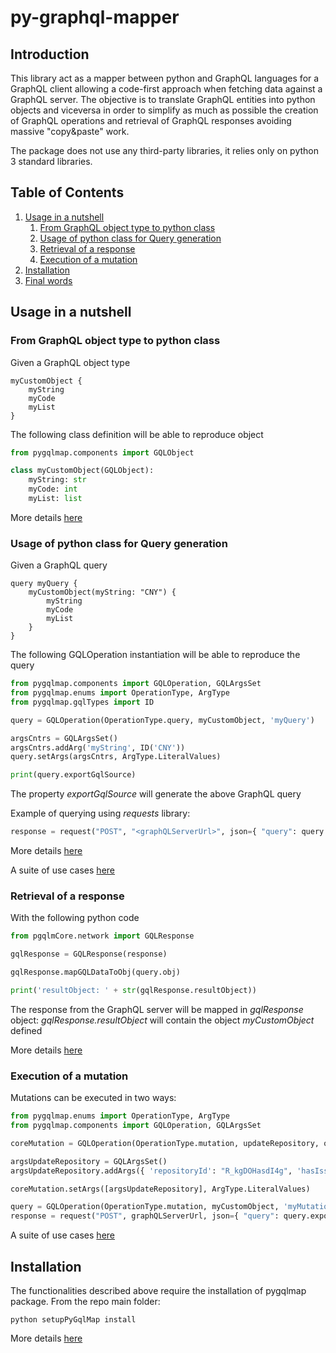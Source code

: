 # py-graphql-mapper

## Introduction

This library act as a mapper between python and GraphQL languages for a GraphQL client allowing a code-first approach when fetching data against a GraphQL server.
The objective is to translate GraphQL entities into python objects and viceversa in order to simplify as much as possible the creation of GraphQL operations and retrieval of GraphQL responses avoiding massive "copy&paste" work.

The package does not use any third-party libraries, it relies only on python 3 standard libraries. 


## Table of Contents

1. [Usage in a nutshell](#usage-in-a-nutshell)
    1. [From GraphQL object type to python class](#from-graphql-object-type-to-python-class)
    2. [Usage of python class for Query generation](#usage-of-python-class-for-query-generation)
    3. [Retrieval of a response](#retrieval-of-a-response)
    4. [Execution of a mutation](#execution-of-a-mutation)
2. [Installation](#installation)
3. [Final words](#final-words)


## Usage in a nutshell

### From GraphQL object type to python class

Given a GraphQL object type

```
myCustomObject {
    myString
    myCode
    myList
}
```

The following class definition will be able to reproduce object

```python
from pygqlmap.components import GQLObject

class myCustomObject(GQLObject): 
    myString: str
    myCode: int
    myList: list
```

More details [here](https://github.com/dapalex/PyGraphQLHelper/blob/main/pygqlmap/README.MD#creation-of-a-mappable-python-object)

### Usage of python class for Query generation

Given a GraphQL query

```
query myQuery {
    myCustomObject(myString: "CNY") {
        myString
        myCode
        myList
    }
}
```

The following GQLOperation instantiation will be able to reproduce the query

```python
from pygqlmap.components import GQLOperation, GQLArgsSet
from pygqlmap.enums import OperationType, ArgType
from pygqlmap.gqlTypes import ID

query = GQLOperation(OperationType.query, myCustomObject, 'myQuery')

argsCntrs = GQLArgsSet()
argsCntrs.addArg('myString', ID('CNY'))
query.setArgs(argsCntrs, ArgType.LiteralValues)

print(query.exportGqlSource)
```

The property _exportGqlSource_ will generate the above GraphQL query

Example of querying using *requests* library:

```python
response = request("POST", "<graphQLServerUrl>", json={ "query": query.exportGqlSource }, headers=<headers>)
```

More details [here](https://github.com/dapalex/PyGraphQLHelper/blob/main/pygqlmap/README.MD#gqloperation)

A suite of use cases [here](https://github.com/dapalex/PyGraphQLHelper/blob/main/test/README.MD#L11)

### Retrieval of a response

With the following python code

```python
from pgqlmCore.network import GQLResponse

gqlResponse = GQLResponse(response)

gqlResponse.mapGQLDataToObj(query.obj)

print('resultObject: ' + str(gqlResponse.resultObject))
```

The response from the GraphQL server will be mapped in _gqlResponse_ object: _gqlResponse.resultObject_ will contain the object _myCustomObject_ defined

More details [here](https://github.com/dapalex/PyGraphQLHelper/blob/main/pygqlmap/README.MD#parsing-of-a-response)


### Execution of a mutation

Mutations can be executed in two ways:

```python
from pygqlmap.enums import OperationType, ArgType
from pygqlmap.components import GQLOperation, GQLArgsSet

coreMutation = GQLOperation(OperationType.mutation, updateRepository, operationName='myManualMutationUpdateRepository', logProgress=True)

argsUpdateRepository = GQLArgsSet()
argsUpdateRepository.addArgs({ 'repositoryId': "R_kgDOHasdI4g", 'hasIssuesEnabled': False })

coreMutation.setArgs([argsUpdateRepository], ArgType.LiteralValues)

query = GQLOperation(OperationType.mutation, myCustomObject, 'myMutation')
response = request("POST", graphQLServerUrl, json={ "query": query.exportGqlSource }, headers=headers)
```

A suite of use cases [here](https://github.com/dapalex/PyGraphQLHelper/blob/main/test/README.MD#L110)

## Installation

The functionalities described above require the installation of pygqlmap package. From the repo main folder:

```
python setupPyGqlMap install
```

More details [here](https://github.com/dapalex/PyGraphQLHelper/blob/main/pygqlmap/README.MD#installation)

